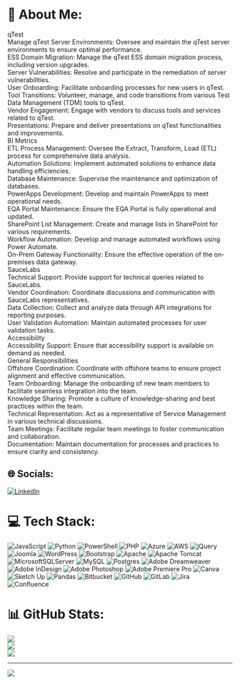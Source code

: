 # 💫 About Me:
qTest<br>Manage qTest Server Environments: Oversee and maintain the qTest server environments to ensure optimal performance.<br>ESS Domain Migration: Manage the qTest ESS domain migration process, including version upgrades.<br>Server Vulnerabilities: Resolve and participate in the remediation of server vulnerabilities.<br>User Onboarding: Facilitate onboarding processes for new users in qTest.<br>Tool Transitions: Volunteer, manage, and code transitions from various Test Data Management (TDM) tools to qTest.<br>Vendor Engagement: Engage with vendors to discuss tools and services related to qTest.<br>Presentations: Prepare and deliver presentations on qTest functionalities and improvements.<br>BI Metrics<br>ETL Process Management: Oversee the Extract, Transform, Load (ETL) process for comprehensive data analysis.<br>Automation Solutions: Implement automated solutions to enhance data handling efficiencies.<br>Database Maintenance: Supervise the maintenance and optimization of databases.<br>PowerApps Development: Develop and maintain PowerApps to meet operational needs.<br>EQA Portal Maintenance: Ensure the EQA Portal is fully operational and updated.<br>SharePoint List Management: Create and manage lists in SharePoint for various requirements.<br>Workflow Automation: Develop and manage automated workflows using Power Automate.<br>On-Prem Gateway Functionality: Ensure the effective operation of the on-premises data gateway.<br>SauceLabs<br>Technical Support: Provide support for technical queries related to SauceLabs.<br>Vendor Coordination: Coordinate discussions and communication with SauceLabs representatives.<br>Data Collection: Collect and analyze data through API integrations for reporting purposes.<br>User Validation Automation: Maintain automated processes for user validation tasks.<br>Accessibility<br>Accessibility Support: Ensure that accessibility support is available on demand as needed.<br>General Responsibilities<br>Offshore Coordination: Coordinate with offshore teams to ensure project alignment and effective communication.<br>Team Onboarding: Manage the onboarding of new team members to facilitate seamless integration into the team.<br>Knowledge Sharing: Promote a culture of knowledge-sharing and best practices within the team.<br>Technical Representation: Act as a representative of Service Management in various technical discussions.<br>Team Meetings: Facilitate regular team meetings to foster communication and collaboration.<br>Documentation: Maintain documentation for processes and practices to ensure clarity and consistency.


## 🌐 Socials:
[![LinkedIn](https://img.shields.io/badge/LinkedIn-%230077B5.svg?logo=linkedin&logoColor=white)](https://linkedin.com/in/ohmkumar) 

# 💻 Tech Stack:
![JavaScript](https://img.shields.io/badge/javascript-%23323330.svg?style=for-the-badge&logo=javascript&logoColor=%23F7DF1E) ![Python](https://img.shields.io/badge/python-3670A0?style=for-the-badge&logo=python&logoColor=ffdd54) ![PowerShell](https://img.shields.io/badge/PowerShell-%235391FE.svg?style=for-the-badge&logo=powershell&logoColor=white) ![PHP](https://img.shields.io/badge/php-%23777BB4.svg?style=for-the-badge&logo=php&logoColor=white) ![Azure](https://img.shields.io/badge/azure-%230072C6.svg?style=for-the-badge&logo=microsoftazure&logoColor=white) ![AWS](https://img.shields.io/badge/AWS-%23FF9900.svg?style=for-the-badge&logo=amazon-aws&logoColor=white) ![jQuery](https://img.shields.io/badge/jquery-%230769AD.svg?style=for-the-badge&logo=jquery&logoColor=white) ![Joomla](https://img.shields.io/badge/joomla-%235091CD.svg?style=for-the-badge&logo=joomla&logoColor=white) ![WordPress](https://img.shields.io/badge/WordPress-%23117AC9.svg?style=for-the-badge&logo=WordPress&logoColor=white) ![Bootstrap](https://img.shields.io/badge/bootstrap-%238511FA.svg?style=for-the-badge&logo=bootstrap&logoColor=white) ![Apache](https://img.shields.io/badge/apache-%23D42029.svg?style=for-the-badge&logo=apache&logoColor=white) ![Apache Tomcat](https://img.shields.io/badge/apache%20tomcat-%23F8DC75.svg?style=for-the-badge&logo=apache-tomcat&logoColor=black) ![MicrosoftSQLServer](https://img.shields.io/badge/Microsoft%20SQL%20Server-CC2927?style=for-the-badge&logo=microsoft%20sql%20server&logoColor=white) ![MySQL](https://img.shields.io/badge/mysql-4479A1.svg?style=for-the-badge&logo=mysql&logoColor=white) ![Postgres](https://img.shields.io/badge/postgres-%23316192.svg?style=for-the-badge&logo=postgresql&logoColor=white) ![Adobe Dreamweaver](https://img.shields.io/badge/Adobe%20Dreamweaver-FF61F6.svg?style=for-the-badge&logo=Adobe%20Dreamweaver&logoColor=white) ![Adobe InDesign](https://img.shields.io/badge/Adobe%20InDesign-49021F?style=for-the-badge&logo=adobeindesign&logoColor=FF3366) ![Adobe Photoshop](https://img.shields.io/badge/adobe%20photoshop-%2331A8FF.svg?style=for-the-badge&logo=adobe%20photoshop&logoColor=white) ![Adobe Premiere Pro](https://img.shields.io/badge/Adobe%20Premiere%20Pro-9999FF.svg?style=for-the-badge&logo=Adobe%20Premiere%20Pro&logoColor=white) ![Canva](https://img.shields.io/badge/Canva-%2300C4CC.svg?style=for-the-badge&logo=Canva&logoColor=white) ![Sketch Up](https://img.shields.io/badge/SketchUp-005F9E?style=for-the-badge&logo=sketchup&logoColor=white) ![Pandas](https://img.shields.io/badge/pandas-%23150458.svg?style=for-the-badge&logo=pandas&logoColor=white) ![Bitbucket](https://img.shields.io/badge/bitbucket-%230047B3.svg?style=for-the-badge&logo=bitbucket&logoColor=white) ![GitHub](https://img.shields.io/badge/github-%23121011.svg?style=for-the-badge&logo=github&logoColor=white) ![GitLab](https://img.shields.io/badge/gitlab-%23181717.svg?style=for-the-badge&logo=gitlab&logoColor=white) ![Jira](https://img.shields.io/badge/jira-%230A0FFF.svg?style=for-the-badge&logo=jira&logoColor=white) ![Confluence](https://img.shields.io/badge/confluence-%23172BF4.svg?style=for-the-badge&logo=confluence&logoColor=white)
# 📊 GitHub Stats:
![](https://github-readme-stats.vercel.app/api?username=ohmkumar80&theme=dark&hide_border=false&include_all_commits=false&count_private=false)<br/>
![](https://github-readme-streak-stats.herokuapp.com/?user=ohmkumar80&theme=dark&hide_border=false)<br/>
![](https://github-readme-stats.vercel.app/api/top-langs/?username=ohmkumar80&theme=dark&hide_border=false&include_all_commits=false&count_private=false&layout=compact)

---
[![](https://visitcount.itsvg.in/api?id=ohmkumar80&icon=0&color=0)](https://visitcount.itsvg.in)

<!-- Proudly created with GPRM ( https://gprm.itsvg.in ) -->

